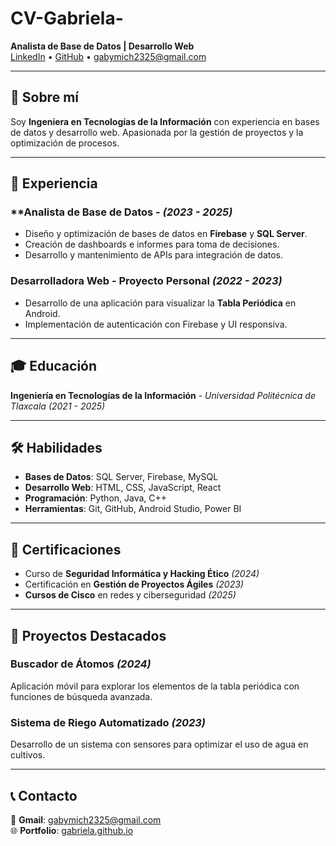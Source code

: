 # CV-Gabriela- 
**Analista de Base de Datos | Desarrollo Web**  
[LinkedIn](https://www.linkedin.com/in/gabriela-alvarado-64a987224/) • [GitHub](https://github.com/Gabriela0503?tab=packages) • gabymich2325@gmail.com 

---

## 📝 Sobre mí  
Soy **Ingeniera en Tecnologías de la Información** con experiencia en bases de datos y desarrollo web. Apasionada por la gestión de proyectos y la optimización de procesos.  

---

## 💼 Experiencia  
### **Analista de Base de Datos - *(2023 - 2025)*  
- Diseño y optimización de bases de datos en **Firebase** y **SQL Server**.  
- Creación de dashboards e informes para toma de decisiones.  
- Desarrollo y mantenimiento de APIs para integración de datos.  

### **Desarrolladora Web - Proyecto Personal** *(2022 - 2023)*  
- Desarrollo de una aplicación para visualizar la **Tabla Periódica** en Android.  
- Implementación de autenticación con Firebase y UI responsiva.  

---

## 🎓 Educación  
**Ingeniería en Tecnologías de la Información** - *Universidad Politécnica de Tlaxcala* *(2021 - 2025)*  

---

## 🛠 Habilidades  
- **Bases de Datos**: SQL Server, Firebase, MySQL  
- **Desarrollo Web**: HTML, CSS, JavaScript, React  
- **Programación**: Python, Java, C++  
- **Herramientas**: Git, GitHub, Android Studio, Power BI  

---

## 📜 Certificaciones  
- Curso de **Seguridad Informática y Hacking Ético** *(2024)*  
- Certificación en **Gestión de Proyectos Ágiles** *(2023)*  
- **Cursos de Cisco** en redes y ciberseguridad *(2025)*
  
---

## 📂 Proyectos Destacados  
### **Buscador de Átomos** *(2024)*  
Aplicación móvil para explorar los elementos de la tabla periódica con funciones de búsqueda avanzada.  

### **Sistema de Riego Automatizado** *(2023)*  
Desarrollo de un sistema con sensores para optimizar el uso de agua en cultivos.  

---

## 📞 Contacto  
📧 **Gmail**: gabymich2325@gmail.com  
🌐 **Portfolio**: [gabriela.github.io](https://gabriela.github.io) 
